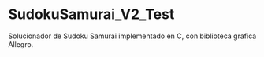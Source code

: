 # SudokuSamurai_V2_Test
Solucionador de Sudoku Samurai implementado en C, con
biblioteca grafica Allegro.
